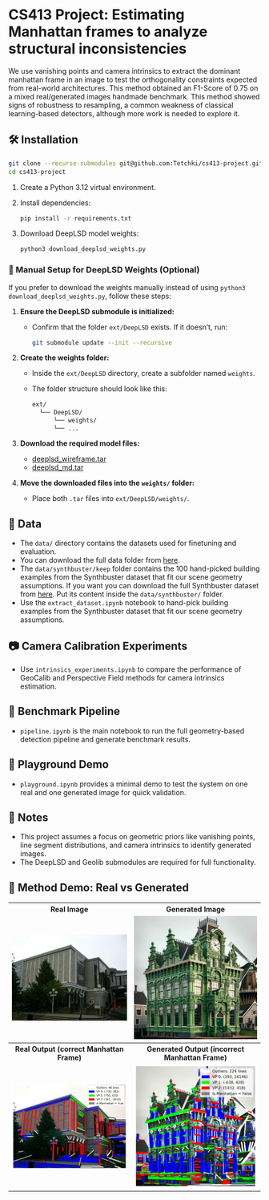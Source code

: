 # CS413 Project: Estimating Manhattan frames to analyze structural inconsistencies

We use vanishing points and camera intrinsics to extract the dominant manhattan frame in an image to test the orthogonality constraints expected from real-world architectures. This method obtained an F1-Score of 0.75 on a mixed real/generated images handmade benchmark. This method showed signs of robustness to resampling, a common weakness of classical learning-based detectors, although more work is needed to explore it.
## 🛠 Installation

```bash
git clone --recurse-submodules git@github.com:Tetchki/cs413-project.git
cd cs413-project
```

1. Create a Python 3.12 virtual environment.

2. Install dependencies:

   ```bash
   pip install -r requirements.txt
   ```

3. Download DeepLSD model weights:

   ```bash
   python3 download_deeplsd_weights.py
   ```
### 🧱 Manual Setup for DeepLSD Weights (Optional)

If you prefer to download the weights manually instead of using `python3 download_deeplsd_weights.py`, follow these steps:

1. **Ensure the DeepLSD submodule is initialized:**

   * Confirm that the folder `ext/DeepLSD` exists. If it doesn’t, run:

     ```bash
     git submodule update --init --recursive
     ```

2. **Create the weights folder:**

   * Inside the `ext/DeepLSD` directory, create a subfolder named `weights`.
   * The folder structure should look like this:

     ```
     ext/
       └── DeepLSD/
           └── weights/
           └── ...
     ```

3. **Download the required model files:**

   * [deeplsd\_wireframe.tar](https://cvg-data.inf.ethz.ch/DeepLSD/deeplsd_wireframe.tar)
   * [deeplsd\_md.tar](https://cvg-data.inf.ethz.ch/DeepLSD/deeplsd_md.tar)

4. **Move the downloaded files into the `weights/` folder:**

   * Place both `.tar` files into `ext/DeepLSD/weights/`.
## 📁 Data

* The `data/` directory contains the datasets used for finetuning and evaluation.
* You can download the full data folder from [here](https://drive.google.com/drive/folders/1KE5jK0FZSqztiJwzxzEN0hkqLp3hMu_C?usp=sharing).
* The `data/synthbuster/keep` folder contains the 100 hand-picked building examples from the Synthbuster dataset that fit our scene geometry assumptions. If you want you can download the full Synthbuster dataset from [here](https://zenodo.org/records/10066460). Put its content inside the `data/synthbuster/` folder.
* Use the `extract_dataset.ipynb` notebook to hand-pick building examples from the Synthbuster dataset that fit our scene geometry assumptions.

## 📷 Camera Calibration Experiments

* Use `intrinsics_experiments.ipynb` to compare the performance of GeoCalib and Perspective Field methods for camera intrinsics estimation.

## 🚀 Benchmark Pipeline

* `pipeline.ipynb` is the main notebook to run the full geometry-based detection pipeline and generate benchmark results.

## 🧪 Playground Demo

* `playground.ipynb` provides a minimal demo to test the system on one real and one generated image for quick validation.

## 📌 Notes

* This project assumes a focus on geometric priors like vanishing points, line segment distributions, and camera intrinsics to identify generated images.
* The DeepLSD and Geolib submodules are required for full functionality.

## 🎯 Method Demo: Real vs Generated

<table>
  <tr>
    <th>Real Image</th>
    <th>Generated Image</th>
  </tr>
  <tr>
    <td><img src="assets/yud_example.jpg" width="300"/></td>
    <td><img src="assets/dalle3_example.png" width="300"/></td>
  </tr>
  <tr>
    <th>Real Output (correct Manhattan Frame)</th>
    <th>Generated Output (incorrect Manhattan Frame)</th>
  </tr>
  <tr>
    <td><img src="assets/yud_output.png" width="300"/></td>
    <td><img src="assets/dalle3_output.png" width="300"/></td>
  </tr>
</table>